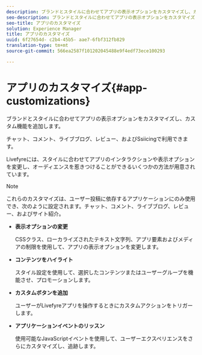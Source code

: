 ```yaml
---
description: ブランドとスタイルに合わせてアプリの表示オプションをカスタマイズし、カスタム機能を追加します。
seo-description: ブランドとスタイルに合わせてアプリの表示オプションをカスタマイズし、カスタム機能を追加します。
seo-title: アプリのカスタマイズ
solution: Experience Manager
title: アプリのカスタマイズ
uuid: 6f27654d- c2b4-45b5- aae7-6fbf312fb829
translation-type: tm+mt
source-git-commit: 566ea2587f101202045488e9f4edf73ece100293

---
```



# アプリのカスタマイズ{#app-customizations}

ブランドとスタイルに合わせてアプリの表示オプションをカスタマイズし、カスタム機能を追加します。

チャット、コメント、ライブブログ、レビュー、およびSsiicingで利用できます。

Livefyreには、スタイルに合わせてアプリのインタラクションや表示オプションを変更し、オーディエンスを惹きつけることができるいくつかの方法が用意されています。

>[!NOTE]
>
>これらのカスタマイズは、ユーザー投稿に依存するアプリケーションにのみ使用でき、次のように設定されます。チャット、コメント、ライブブログ、レビュー、およびサイト紹介。

* **表示オプションの変更**

   CSSクラス、ローカライズされたテキスト文字列、アプリ要素およびメディアの制限を使用して、アプリの表示オプションを変更します。

* **コンテンツをハイライト**

   スタイル設定を使用して、選択したコンテンツまたはユーザーグループを機能させ、プロモーションします。

* **カスタムボタンを追加**

   ユーザーがLivefyreアプリを操作するときにカスタムアクションをトリガーします。

* **アプリケーションイベントのリッスン**

   使用可能なJavaScriptイベントを使用して、ユーザーエクスペリエンスをさらにカスタマイズし、追跡します。

